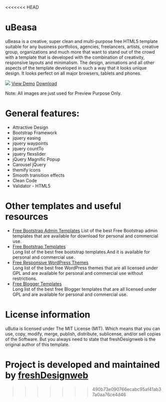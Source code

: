 <<<<<<< HEAD
# uBeasa
uBeasa is a creative, super clean and multi-purpose free HTML5 template suitable for any business portfolios, agencies, freelancers, artists, creative group, organizations and much more that want to stand out of the crowd with a template that is developed with the combination of creativity, responsive layouts and minimalism. The design, animations and all other aspects of the template developed in such a way that it looks unique design. It looks perfect on all major browsers, tablets and phones.

<img src="https://raw.githubusercontent.com/grahambill/ubeasa/master/ubeasa.jpg">
<a href="https://www.freshdesignweb.com/demo/ubeasa/">View Demo</a> <a href="https://github.com/grahambill/ubeasa/archive/master.zip">Download</a>

Note: All images are just used for Preview Purpose Only. 

# General features:
<ul>
<li>Attractive Design</li>
<li>Bootstrap Framework</li>
<li>jquery easing</li>
<li>jquery waypoints</li>
<li>jquery countTo</li>
<li> jquery flexslider</li>
<li>jQuery Magnific Popup</li>
<li>Carousel jQuery</li>
<li>themify icons</li>
<li>Smooth transition effects</li>
<li>Clean Code</li>
<li>Validator - HTML5 </li>
</ul>

# Other templates and useful resources
<ul>
<li> <a href="https://www.freshdesignweb.com/free-bootstrap-admin-templates/">Free Bootstrap Admin Templates</a>  List of the best Free Bootstrap admin templates that are available for download for personal and commercial use.</li>
<li><a href="https://www.freshdesignweb.com/free-bootstrap-templates/">Free Bootstrap Templates</a></li>  Long list of the best free bootstrap templates.And it is available for personal and commercial use.
<li><a href="https://www.freshdesignweb.com/free-responsive-wordpress-themes/">Free Responsive WordPress Themes</a></li>  Long list of the best free WordPress themes that are all licensed under GPL and are available for personal and commercial use without restrictions.
<li><a href="https://www.freshdesignweb.com/free-blogger-templates/">Free Blogger Templates</a></li>  Long list of the best free Blogger templates that are all licensed under GPL and are available for personal and commercial use.
</ul>

# License information
uButia is licensed under The MIT License (MIT). Which means that you can use, copy, modify, merge, publish, distribute, sublicense, and/or sell copies of the Software. But you always need to state that freshDesignweb is the original author of this template.

Project is developed and maintained by <a href="https://www.freshdesignweb.com/">freshDesignweb</a>
=======

>>>>>>> 490b73e090766ecabc95af41ab37a0aa76ce4d46
